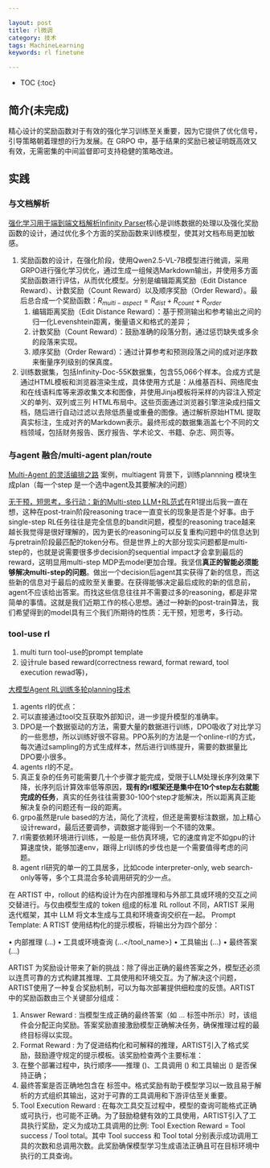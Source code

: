 ```yaml
---

layout: post
title: rl微调
category: 技术
tags: MachineLearning
keywords: rl finetune

---
```


<script>
  MathJax = {
    tex: {
      inlineMath: [['$', '$'], ['$$', '$$']], // 支持 $和$$ 作为行内公式分隔符
      displayMath: [['$$', '$$']], // 块级公式分隔符
    },
    svg: {
      fontCache: 'global'
    }
  };
</script>
<script async src="/public/js/mathjax/es5/tex-mml-chtml.js"></script>

* TOC
{:toc}

## 简介(未完成)

精心设计的奖励函数对于有效的强化学习训练至关重要，因为它提供了优化信号，引导策略朝着理想的行为发展。在 GRPO 中，基于结果的奖励已被证明既高效又有效，无需密集的中间监督即可支持稳健的策略改进。


## 实践

### 与文档解析

[强化学习用于端到端文档解析Infinity Parser](https://github.com/infly-ai/INF-MLLM/tree/main/Infinity-Parser)核心是训练数据的处理以及强化奖励函数的设计，通过优化多个方面的奖励函数来训练模型，使其对文档布局更加敏感。
1. 奖励函数的设计，在强化阶段，使用Qwen2.5-VL-7B模型进行微调，采用GRPO进行强化学习优化，通过生成一组候选Markdown输出，并使用多方面奖励函数进行评估，从而优化模型。分别是编辑距离奖励（Edit Distance Reward）、计数奖励（Count Reward）以及顺序奖励（Order Reward）。最后总合成一个奖励函数：$R_{multi-aspect} = R_{dist} + R_{count} + R_{order}$
    1. 编辑距离奖励（Edit Distance Reward）：基于预测输出和参考输出之间的归一化Levenshtein距离，衡量语义和格式的差异；
    2. 计数奖励（Count Reward）：鼓励准确的段落分割，通过惩罚缺失或多余的段落来实现。
    3. 顺序奖励（Order Reward）：通过计算参考和预测段落之间的成对逆序数来衡量序列级别的保真度。
2. 训练数据集，包括Infinity-Doc-55K数据集，包含55,066个样本。合成方式是通过HTML模板和浏览器渲染生成，具体使用方式是：从维基百科、网络爬虫和在线语料库等来源收集文本和图像，并使用Jinja模板将采样的内容注入预定义的单列、双列或三列 HTML布局中。这些页面通过浏览器引擎渲染成扫描文档，随后进行自动过滤以去除低质量或重叠的图像。通过解析原始HTML 提取真实标注，生成对齐的Markdown表示。最终形成的数据集涵盖七个不同的文档领域，包括财务报告、医疗报告、学术论文、书籍、杂志、网页等。

### 与agent 融合/multi-agent plan/route


[Multi-Agent 的灵活编排之路](https://mp.weixin.qq.com/s/0c8hTMdIALjYdGZkmwLFDg) 案例，multiagent 背景下，训练plannning 模块生成plan（每一个step 是一个选中agent及其要解决的问题）

[无干预，短思考，多行动：新的Multi-step LLM+RL范式](https://zhuanlan.zhihu.com/p/49397670697)在R1提出后我一直在想，这种在post-train阶段reasoning trace一直变长的现象是否是个好事。由于single-step RL任务往往是完全信息的bandit问题，模型的reasoning trace越来越长我觉得是很好理解的，因为更长的reasoning可以反复重构问题中的信息达到与pretrain阶段最匹配的token分布。但是世界上的大部分现实问题都是multi-step的，也就是说需要很多步decision的sequential impact才会拿到最后的reward，这明显用multi-step MDP去model更加合理。我坚信**真正的智能必须能够解决multi-step的问题**。做出一个decision后agent其实获得了新的信息，而这些新的信息对于最后的成败至关重要。在获得能够决定最后成败的新的信息前，agent不应该给出答案。而找这些信息往往并不需要过多的reasoning，都是非常简单的事情。这就是我们近期工作的核心思想。通过一种新的post-train算法，我们希望得到的model具有三个我们所期待的性质：无干预，短思考，多行动。


### tool-use rl

1. multi turn tool-use的prompt template
2. 设计rule based reward(correctness reward, format reward, tool execution rewad等)，

[大模型Agent RL训练多轮planning技术](https://mp.weixin.qq.com/s/tRkeTwaNNEXl7tgq2qyEjw) 
1. agents rl的优点：
  1. 可以直接通过tool交互获取外部知识，进一步提升模型的准确率。
  2. DPO是一个数据驱动的方法，需要大量的数据进行训练，DPO吸收了对比学习的一些思想，所以训练好很不容易。PPO系列的方法是一个online-rl的方式，每次通过sampling的方式生成样本，然后进行训练提升，需要的数据量比DPO要小很多。
2. agents rl的不足。
  1. 真正复杂的任务可能需要几十个步骤才能完成，受限于LLM处理长序列效果下降，长序列后计算效率低等原因，**现有的rl框架还是集中在10个step左右就能完成的任务**，真实的任务往往需要30-100个step才能解决，所以距离真正能解决复杂的问题还有一段的距离。
  2. grpo虽然是rule based的方法，简化了流程，但还是需要标注数据，加上精心设计reward，最后还要调参，调数据才能得到一个不错的效果。
  3. rl需要依赖环境进行训练，一般是一些仿真环境，它的速度肯定不如gpu的计算速度快，能够加速env，跟得上rl训练的步伐也是一个需要值得考虑的问题。
  4. agent rl研究的单一的工具居多，比如code interpreter-only, web search-only等等，多个工具混合多轮调用研究的少一点。

在 ARTIST 中，rollout 的结构设计为在内部推理和与外部工具或环境的交互之间交替进行。与仅由模型生成的 token 组成的标准 RL rollout 不同，ARTIST 采用迭代框架，其中 LLM 将文本生成与工具和环境查询交织在一起。 Prompt Template: A RTIST 使用结构化的提示模板，将输出分为四个部分：

• 内部推理 (<think>...</think>)
• 工具或环境查询 (...</tool_name>)
• 工具输出 (<output>...</output>)
• 最终答案 (<answer>...</answer>)

ARTIST 为奖励设计带来了新的挑战：除了得出正确的最终答案之外，模型还必须以连贯可靠的方式构建其推理、工具使用和环境交互。为了解决这个问题，ARTIST使用了一种复合奖励机制，可以为每次部署提供细粒度的反馈。ARTIST 中的奖励函数由三个关键部分组成：

1. Answer Reward : 当模型生成正确的最终答案（如 <answer>...</answer> 标签中所示）时，该组件会分配正向奖励。答案奖励直接激励模型正确解决任务，确保推理过程的最终目标得以实现。
2. Format Reward : 为了促进结构化和可解释的推理，ARTIST引入了格式奖励，鼓励遵守规定的提示模板。该奖励检查两个主要标准：
  1. 在整个部署过程中，执行顺序——推理 (<think>)、工具调用 () 和工具输出 (<output>) 是否保持正确；
  2. 最终答案是否正确地包含在 <answer> 标签中。格式奖励有助于模型学习以一致且易于解析的方式组织其输出，这对于可靠的工具调用和下游评估至关重要。
3. Tool Execution Reward : 在每次工具交互过程中，模型的查询可能格式正确或可执行，也可能不正确。为了鼓励稳健有效的工具使用，ARTIST引入了工具执行奖励，定义为成功工具调用的比例: Tool Exection Reward = Tool success / Tool total。其中 Tool success 和 Tool total 分别表示成功调用工具的次数和总调用次数。此奖励确保模型学习生成语法正确且可在目标环境中执行的工具查询。
